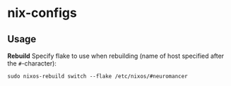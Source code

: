 # nix-configs

## Usage 

**Rebuild**
Specify flake to use when rebuilding (name of host specified after the `#`-character):
```shell
sudo nixos-rebuild switch --flake /etc/nixos/#neuromancer
```
